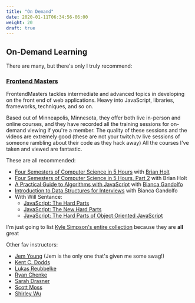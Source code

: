```yaml
---
title: "On Demand"
date: 2020-01-11T06:34:56-06:00
weight: 20
draft: true
---
```


## On-Demand Learning ##

There are many, but there's only I truly recommend:

### [**Frontend Masters**](https://frontendmasters.com/) ###

FrontendMasters tackles intermediate and advanced topics in developing on the front end of web applications. Heavy into JavaScript, libraries, frameworks, techniques, and so on.

Based out of Minneapolis, Minnesota, they offer both live in-person and online courses, and they have recorded all the training sessions for on-demand viewing if you're a member. The quality of these sessions and the videos are extremely good \(these are not your twitch.tv live sessions of someone rambling about their code as they hack away\) All the courses I've taken and viewed are fantastic.

These are all recommended:

* [Four Semesters of Computer Science in 5 Hours](https://frontendmasters.com/courses/computer-science/) with [Brian Holt](https://frontendmasters.com/teachers/brian-holt/)
* [Four Semesters of Computer Science in 5 Hours, Part 2](https://frontendmasters.com/courses/computer-science-2/) with Brian Holt
* [A Practical Guide to Algorithms with JavaScript](https://frontendmasters.com/courses/practical-algorithms/) with [Bianca Gandolfo](https://frontendmasters.com/teachers/bianca-gandolfo/)
* [Introduction to Data Structures for Interviews](https://frontendmasters.com/courses/data-structures-interviews/) with Bianca Gandolfo
* With Will Sentance:
  * [JavaScript: The Hard Parts](https://frontendmasters.com/courses/javascript-hard-parts/)
  * [JavaScript: The New Hard Parts](https://frontendmasters.com/courses/javascript-new-hard-parts/)
  * [JavaScript: The Hard Parts of Object Oriented JavaScript](https://frontendmasters.com/courses/object-oriented-js/)

I'm just going to list [Kyle Simpson's entire collection](https://frontendmasters.com/teachers/kyle-simpson/) because they are **all** great

Other fav instructors:

* [Jem Young](https://frontendmasters.com/teachers/jem-young/) \(Jem is the only one that's given me some swag!\)
* [Kent C. Dodds](https://frontendmasters.com/teachers/kentcdodds/)
* [Lukas Reubbelke](https://frontendmasters.com/teachers/lukas-ruebbelke/)
* [Ryan Chenke](https://frontendmasters.com/teachers/ryan-chenkie/)
* [Sarah Drasner](https://frontendmasters.com/teachers/sarah-drasner/)
* [Scott Moss](https://frontendmasters.com/teachers/scott-moss/)
* [Shirley Wu](https://frontendmasters.com/teachers/shirley-wu/)

